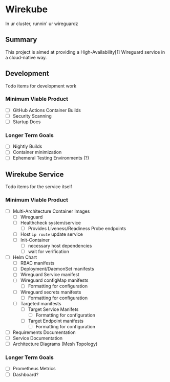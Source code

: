 # Wirekube

In ur cluster, runnin' ur wireguardz

## Summary

This project is aimed at providing a High-Availability[1] Wireguard service in a cloud-native way.

## Development

Todo items for development work

### Minimum Viable Product

- [ ] GitHub Actions Container Builds
- [ ] Security Scanning
- [ ] Startup Docs

### Longer Term Goals

- [ ] Nightly Builds
- [ ] Container minimization
- [ ] Ephemeral Testing Environments (?)

## Wirekube Service

Todo items for the service itself

### Minimum Viable Product

- [ ] Multi-Architecture Container Images
  - [ ] Wireguard
  - [ ] Healthcheck system/service
    - [ ] Provides Liveness/Readiness Probe endpoints
  - [ ] Host `ip route` update service
  - [ ] Init-Container
    - [ ] necessary host dependencies
    - [ ] wait for verification
- [ ] Helm Chart
  - [ ] RBAC manifests
  - [ ] Deployment/DaemonSet manifests
  - [ ] Wireguard Service manifest
  - [ ] Wireguard configMap manifests
    - [ ] Formatting for configuration
  - [ ] Wireguard secrets manifests
    - [ ] Formatting for configuration
  - [ ] Targeted manifests
    - [ ] Target Service Manifets
      - [ ] Formatting for configuration
    - [ ] Target Endpoint manifests
      - [ ] Formatting for configuration
- [ ] Requirements Documentation
- [ ] Service Documentation
- [ ] Architecture Diagrams (Mesh Topology)

### Longer Term Goals

- [ ] Prometheus Metrics
- [ ] Dashboard?
